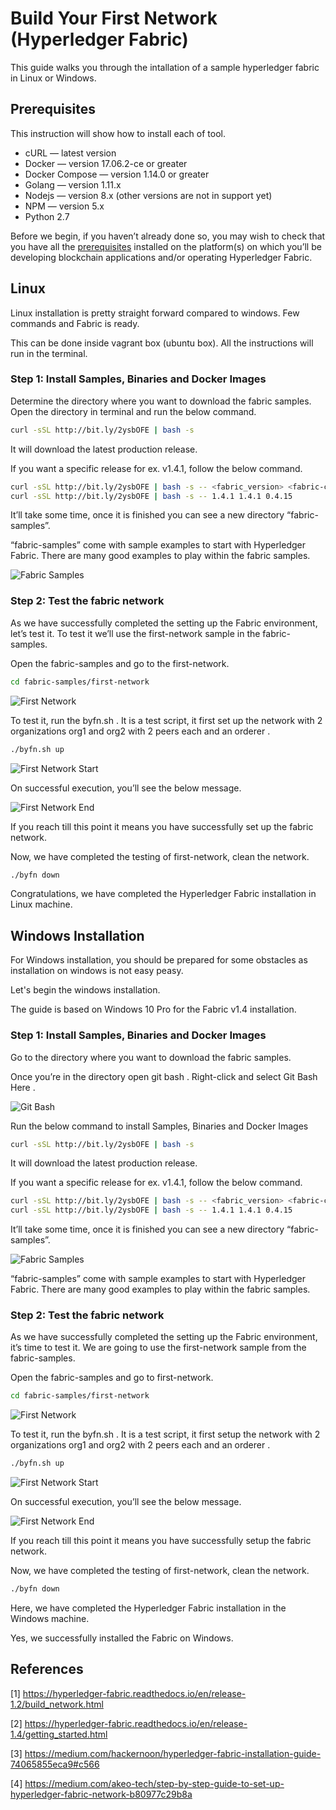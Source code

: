 # Build Your First Network (Hyperledger Fabric)

This guide walks you through the intallation of a sample hyperledger fabric in Linux or Windows.

## Prerequisites

This instruction will show how to install each of tool.

- cURL — latest version
- Docker — version 17.06.2-ce or greater
- Docker Compose — version 1.14.0 or greater
- Golang — version 1.11.x
- Nodejs — version 8.x (other versions are not in support yet)
- NPM — version 5.x
- Python 2.7

Before we begin, if you haven’t already done so, you may wish to check that you have all the [prerequisites](PREREQUISITES.md) installed on the platform(s) on which you’ll be developing blockchain applications and/or operating Hyperledger Fabric.

## Linux

Linux installation is pretty straight forward compared to windows. Few commands and Fabric is ready.

This can be done inside vagrant box (ubuntu box). All the instructions will run in the terminal.

### Step 1: Install Samples, Binaries and Docker Images

Determine the directory where you want to download the fabric samples. Open the directory in terminal and run the below command.

``` bash
curl -sSL http://bit.ly/2ysbOFE | bash -s
```

It will download the latest production release.

If you want a specific release for ex. v1.4.1, follow the below command.

``` bash
curl -sSL http://bit.ly/2ysbOFE | bash -s -- <fabric_version> <fabric-ca_version> <thirdparty_version>
curl -sSL http://bit.ly/2ysbOFE | bash -s -- 1.4.1 1.4.1 0.4.15
```

It’ll take some time, once it is finished you can see a new directory “fabric-samples”.

“fabric-samples” come with sample examples to start with Hyperledger Fabric. There are many good examples to play within the fabric samples.

![Fabric Samples](./images/fabric-samples.png)

### Step 2: Test the fabric network

As we have successfully completed the setting up the Fabric environment, let’s test it.
To test it we’ll use the first-network sample in the fabric-samples.

Open the fabric-samples and go to the first-network.

``` bash
cd fabric-samples/first-network
```

![First Network](./images/first-network.png)

To test it, run the byfn.sh . It is a test script, it first set up the network with 2 organizations org1 and org2 with 2 peers each and an orderer .

``` bash
./byfn.sh up
```

![First Network Start](./images/first-network-start.png)

On successful execution, you’ll see the below message.

![First Network End](./images/first-network-end.png)

If you reach till this point it means you have successfully set up the fabric network.

Now, we have completed the testing of first-network, clean the network.

``` bash
./byfn down
```

Congratulations, we have completed the Hyperledger Fabric installation in Linux machine.

## Windows Installation

For Windows installation, you should be prepared for some obstacles as installation on windows is not easy peasy.

Let's begin the windows installation.

The guide is based on Windows 10 Pro for the Fabric v1.4 installation.

### Step 1: Install Samples, Binaries and Docker Images

Go to the directory where you want to download the fabric samples.

Once you’re in the directory open git bash . Right-click and select Git Bash Here .

![Git Bash](./images/git-bash-windows.png)

Run the below command to install Samples, Binaries and Docker Images

``` bash
curl -sSL http://bit.ly/2ysbOFE | bash -s
```

It will download the latest production release.

If you want a specific release for ex. v1.4.1, follow the below command.

``` bash
curl -sSL http://bit.ly/2ysbOFE | bash -s -- <fabric_version> <fabric-ca_version> <thirdparty_version>
curl -sSL http://bit.ly/2ysbOFE | bash -s -- 1.4.1 1.4.1 0.4.15
```

It’ll take some time, once it is finished you can see a new directory “fabric-samples”.

![Fabric Samples](./images/fabric-samples-windows.png)

“fabric-samples” come with sample examples to start with Hyperledger Fabric. There are many good examples to play within the fabric samples.

### Step 2: Test the fabric network

As we have successfully completed the setting up the Fabric environment, it’s time to test it. We are going to use the first-network sample from the fabric-samples.

Open the fabric-samples and go to first-network.

``` bash
cd fabric-samples/first-network
```

![First Network](./images/first-network-windows.png)

To test it, run the byfn.sh . It is a test script, it first setup the network with 2 organizations org1 and org2 with 2 peers each and an orderer .

``` bash
./byfn.sh up
```

![First Network Start](./images/first-network-start-windows.png)

On successful execution, you’ll see the below message.

![First Network End](./images/first-network-end-windows.png)

If you reach till this point it means you have successfully setup the fabric network.

Now, we have completed the testing of first-network, clean the network.

``` bash
./byfn down
```

Here, we have completed the Hyperledger Fabric installation in the Windows machine.

Yes, we successfully installed the Fabric on Windows.

## References

[1] https://hyperledger-fabric.readthedocs.io/en/release-1.2/build_network.html

[2] https://hyperledger-fabric.readthedocs.io/en/release-1.4/getting_started.html

[3] https://medium.com/hackernoon/hyperledger-fabric-installation-guide-74065855eca9#c566

[4] https://medium.com/akeo-tech/step-by-step-guide-to-set-up-hyperledger-fabric-network-b80977c29b8a